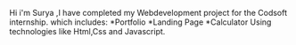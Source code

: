 Hi i'm Surya ,I have completed my Webdevelopment project for the Codsoft internship. 
which includes:
*Portfolio
*Landing Page
*Calculator
Using technologies like Html,Css and Javascript.
